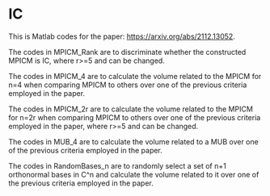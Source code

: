 # IC

This is Matlab codes for the paper: https://arxiv.org/abs/2112.13052.

The codes in MPICM_Rank are to discriminate whether the constructed MPICM is IC, where r>=5 and can be changed.

The codes in MPICM_4 are to calculate the volume related to the MPICM for n=4 when comparing MPICM to others over one of the previous criteria employed in the paper.

The codes in MPICM_2r are to calculate the volume related to the MPICM for n=2r when comparing MPICM to others over one of the previous criteria employed in the paper, where r>=5 and can be changed.

The codes in MUB_4 are to calculate the volume related to a MUB over one of the previous criteria employed in the paper.

The codes in RandomBases_n are to randomly select a set of n+1 orthonormal bases in C^n and calculate the volume related to it over one of the previous criteria employed in the paper.
